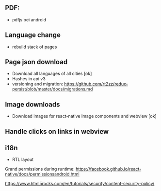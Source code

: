 ## PDF:
 * pdfjs bei android
## Language change
 * rebuild stack of pages
## Page json download
 * Download all languages of all cities [ok]
 * Hashes in api v3
 * versioning and migration: https://github.com/rt2zz/redux-persist/blob/master/docs/migrations.md
## Image downloads
 * Download images for react-native Image components and webview [ok]
## Handle clicks on links in webview

## i18n
 * RTL layout


Grand permissions during runtime: https://facebook.github.io/react-native/docs/permissionsandroid.html


https://www.html5rocks.com/en/tutorials/security/content-security-policy/
